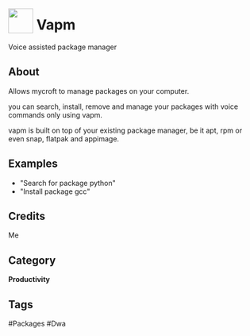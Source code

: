 # <img src="https://raw.githack.com/FortAwesome/Font-Awesome/master/svgs/solid/atlas.svg" card_color="#22A7F0" width="50" height="50" style="vertical-align:bottom"/> Vapm
Voice assisted package manager

## About
Allows mycroft to manage packages on your computer.

you can search, install, remove and manage your packages with voice commands only using vapm.

vapm is built on top of your existing package manager, be it apt, rpm or even snap, flatpak and appimage.

## Examples
* "Search for package python"
* "Install package gcc"

## Credits
Me

## Category
**Productivity**

## Tags
#Packages
#Dwa

